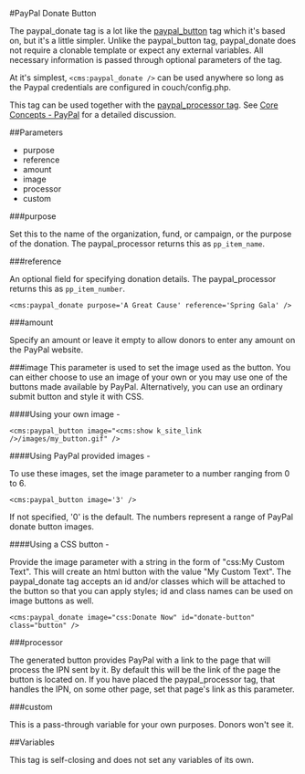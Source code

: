 #PayPal Donate Button

The paypal_donate tag is a lot like the [paypal_button](http://docs.couchcms.com/tags-reference/paypal_button.html) tag which it's based on, but it's a little simpler. Unlike the paypal_button tag, paypal_donate does not require a clonable template or expect any external variables. All necessary information is passed through optional parameters of the tag.


At it's simplest, `<cms:paypal_donate />` can be used anywhere so long as the Paypal credentials are configured in couch/config.php.

This tag can be used together with the [paypal_processor tag](http://docs.couchcms.com/tags-reference/paypal_processor.html). See [Core Concepts - PayPal](http://docs.couchcms.com/concepts/paypal.html) for a detailed discussion.

##Parameters
- purpose
- reference
- amount
- image
- processor
- custom

###purpose

Set this to the name of the organization, fund, or campaign, or the purpose of the donation. The paypal_processor returns this as `pp_item_name`.

###reference

An optional field for specifying donation details. The paypal_processor returns this as `pp_item_number`.


    <cms:paypal_donate purpose='A Great Cause' reference='Spring Gala' />

###amount

Specify an amount or leave it empty to allow donors to enter any amount on the PayPal website.

###image
This parameter is used to set the image used as the button.
You can either choose to use an image of your own or you may use one of the buttons made available by PayPal. Alternatively, you can use an ordinary submit button and style it with CSS.

####Using your own image -

	<cms:paypal_button image="<cms:show k_site_link />/images/my_button.gif" />

####Using PayPal provided images -

To use these images, set the image parameter to a number ranging from 0 to 6.

	<cms:paypal_button image='3' />

If not specified, '0' is the default. The numbers represent a range of PayPal donate button images.

####Using a CSS button -

Provide the image parameter with a string in the form of "css:My Custom Text". This will create an html button with the value "My Custom Text". The paypal_donate tag accepts an id and/or classes which will be attached to the button so that you can apply styles; id and class names can be used on image buttons as well.

    <cms:paypal_donate image="css:Donate Now" id="donate-button" class="button" />

###processor

The generated button provides PayPal with a link to the page that will process the IPN sent by it. By default this will be the link of the page the button is located on. If you have placed the paypal_processor tag, that handles the IPN, on some other page, set that page's link as this parameter.

###custom

This is a pass-through variable for your own purposes. Donors won't see it. 

##Variables

This tag is self-closing and does not set any variables of its own.

